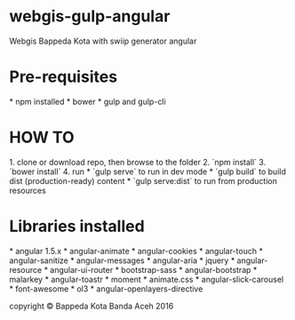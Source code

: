 # webgis-gulp-angular
Webgis Bappeda Kota with swiip generator angular
<h1>Pre-requisites</h1>
* npm installed
* bower
* gulp and gulp-cli

<h1>HOW TO</h1>
1. clone or download repo, then browse to the folder
2. `npm install`
3. `bower install`
4. run
    * `gulp serve` to run in dev mode
    * `gulp build` to build dist (production-ready) content
    * `gulp serve:dist` to run from production resources

<h1>Libraries installed</h1>
* angular 1.5.x
* angular-animate
* angular-cookies
* angular-touch
* angular-sanitize
* angular-messages
* angular-aria
* jquery
* angular-resource
* angular-ui-router
* bootstrap-sass
* angular-bootstrap
* malarkey
* angular-toastr
* moment
* animate.css
* angular-slick-carousel
* font-awesome
* ol3
* angular-openlayers-directive

copyright &copy; Bappeda Kota Banda Aceh 2016

